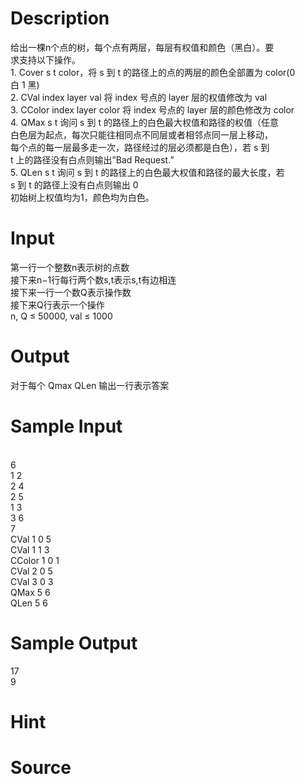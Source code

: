 
# Description

<div class="content"><div>给出一棵n个点的树，每个点有两层，每层有权值和颜色（黑白）。要</div>
<div>求支持以下操作。</div>
<div>1. Cover s t color，将 s 到 t 的路径上的点的两层的颜色全部置为 color(0</div>
<div>白 1 黑)</div>
<div>2. CVal index layer val 将 index 号点的 layer 层的权值修改为 val</div>
<div>3. CColor index layer color 将 index 号点的 layer 层的颜色修改为 color</div>
<div>4. QMax s t 询问 s 到 t 的路径上的白色最大权值和路径的权值（任意</div>
<div>白色层为起点，每次只能往相同点不同层或者相邻点同一层上移动，</div>
<div>每个点的每一层最多走一次，路径经过的层必须都是白色），若 s 到</div>
<div>t 上的路径没有白点则输出”Bad Request.”</div>
<div>5. QLen s t 询问 s 到 t 的路径上的白色最大权值和路径的最大长度，若</div>
<div>s 到 t 的路径上没有白点则输出 0</div>
<div>初始树上权值均为1，颜色均为白色。</div>
<p></p></div>

# Input

<div class="content"><div>第一行一个整数n表示树的点数</div>
<div>接下来n−1行每行两个数s,t表示s,t有边相连</div>
<div>接下来一行一个数Q表示操作数</div>
<div>接下来Q行表示一个操作</div>
<div>n, Q ≤ 50000, val ≤ 1000</div>
<p></p></div>

# Output

<div class="content"><div>对于每个 Qmax QLen 输出一行表示答案</div>
<p></p></div>

# Sample Input

<div class="content"><span class="sampledata"><br/>
6<br/>
1 2<br/>
2 4<br/>
2 5<br/>
1 3<br/>
3 6<br/>
7<br/>
CVal 1 0 5<br/>
CVal 1 1 3<br/>
CColor 1 0 1<br/>
CVal 2 0 5<br/>
CVal 3 0 3<br/>
QMax 5 6<br/>
QLen 5 6</span></div>

# Sample Output

<div class="content"><span class="sampledata">17<br/>
9</span></div>

# Hint

<div class="content"><p></p></div>

# Source

<div class="content"><p><a href="problemset.php?search="></a></p></div>

